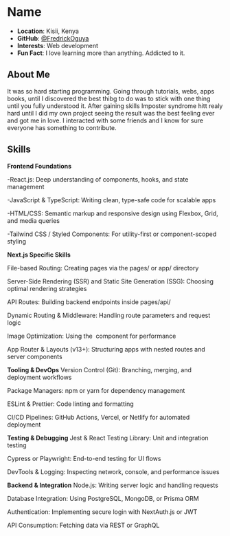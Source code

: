 # Name

- **Location**: Kisii, Kenya
- **GitHub**: [@FredrickOguya](https://github.com/FredrickOguya)
- **Interests**: Web development
- **Fun Fact**: I love learning more than anything. Addicted to it.

## About Me
It was so hard starting programming. Going through tutorials, webs, apps books, until I discovered the best thibg to do was to stick with one thing until you fully understood it. After gaining skills Imposter syndrome hitt realy hard until I did my own project seeing the result was the best feeling ever and got me in love. I interacted with some friends and I know for sure everyone has something to contribute.

## Skills

**Frontend Foundations**

-React.js: Deep understanding of components, hooks, and state management

-JavaScript & TypeScript: Writing clean, type-safe code for scalable apps

-HTML/CSS: Semantic markup and responsive design using Flexbox, Grid, and media queries

-Tailwind CSS / Styled Components: For utility-first or component-scoped styling

**Next.js Specific Skills**

File-based Routing: Creating pages via the pages/ or app/ directory

Server-Side Rendering (SSR) and Static Site Generation (SSG): Choosing optimal rendering strategies

API Routes: Building backend endpoints inside pages/api/

Dynamic Routing & Middleware: Handling route parameters and request logic

Image Optimization: Using the <Image /> component for performance

App Router & Layouts (v13+): Structuring apps with nested routes and server components

**Tooling & DevOps**
Version Control (Git): Branching, merging, and deployment workflows

Package Managers: npm or yarn for dependency management

ESLint & Prettier: Code linting and formatting

CI/CD Pipelines: GitHub Actions, Vercel, or Netlify for automated deployment

**Testing & Debugging**
Jest & React Testing Library: Unit and integration testing

Cypress or Playwright: End-to-end testing for UI flows

DevTools & Logging: Inspecting network, console, and performance issues

**Backend & Integration**
Node.js: Writing server logic and handling requests

Database Integration: Using PostgreSQL, MongoDB, or Prisma ORM

Authentication: Implementing secure login with NextAuth.js or JWT

API Consumption: Fetching data via REST or GraphQL
